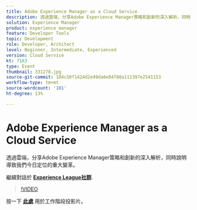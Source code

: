 ```yaml
---
title: Adobe Experience Manager as a Cloud Service
description: 透過雲端，分享Adobe Experience Manager策略和創新的深入解析，同時說明導致我們今日定位的重大變革。 此工作階段為Adobe Developers Live內容事件的一部分。
solution: Experience Manager
product: experience manager
feature: Developer Tools
topic: Development
role: Developer, Architect
level: Beginner, Intermediate, Experienced
version: Cloud Service
kt: 7163
type: Event
thumbnail: 331278.jpg
source-git-commit: 184c50f1424d2e49da6e84f88a111397e2541153
workflow-type: tm+mt
source-wordcount: '101'
ht-degree: 13%

---
```



# Adobe Experience Manager as a Cloud Service

透過雲端，分享Adobe Experience Manager策略和創新的深入解析，同時說明導致我們今日定位的重大變革。

繼續對話於 **[Experience League社群](http://adobe.ly/36Yd3v6)**.

>[!VIDEO](https://video.tv.adobe.com/v/331278/?quality=12&learn=on&hidetitle=true)

按一下 **[此處](/help/adobe-developers-live/assets/experience-manager-as-cloud-service.pdf)** 用於工作階段投影片。
